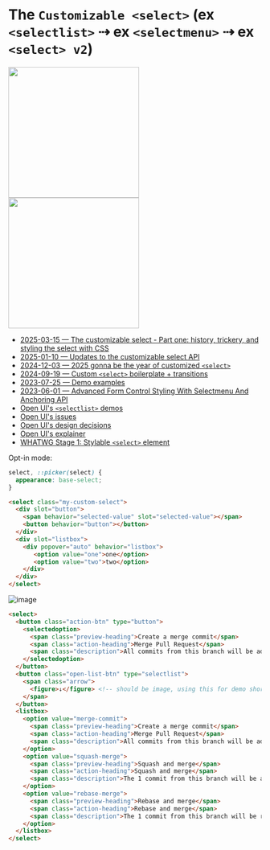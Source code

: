 # The `Customizable <select>` (ex `<selectlist>` ⇢ ex `<selectmenu>` ⇢ ex `<select> v2`)

<img height="260" src="https://github.com/user-attachments/assets/28975bd5-5cbc-464d-8217-7479f271a317" />
<img height="260" src="https://github.com/user-attachments/assets/9554f86c-7868-4db5-9e91-20b642f0bbca" />


- [2025-03-15 — The customizable select - Part one: history, trickery, and styling the select with CSS](https://utilitybend.com/blog/the-customizable-select-part-one-history-trickery-and-styling-the-select-with-css)
- [2025-01-10 — Updates to the customizable select API](https://una.im/select-updates/)
- [2024-12-03 — 2025 gonna be the year of customized `<select>`](https://x.com/wesbos/status/1863977220110217250)
- [2024-09-19 — Custom `<select>` boilerplate + transitions](https://nerdy.dev/custom-select-with-transitions-boilerplate)
- [2023-07-25 — Demo examples](https://codepen.io/collection/BNZjPe)
- [2023-06-01 — Advanced Form Control Styling With Selectmenu And Anchoring API](https://www.smashingmagazine.com/2023/06/advanced-form-control-styling-selectmenu-anchoring-api/)
- [Open UI's `<selectlist>` demos](https://microsoftedge.github.io/Demos/selectlist/index.html)
- [Open UI's issues](https://github.com/openui/open-ui/issues?q=is%3Aissue+is%3Aopen+label%3Aselect)
- [Open UI's design decisions](https://open-ui.org/components/selectlist/#design-decisions)
- [Open UI's explainer](https://open-ui.org/components/selectlist)
- [WHATWG Stage 1: Stylable `<select>` element](https://github.com/whatwg/html/issues/9799)

Opt-in mode:

```css
select, ::picker(select) {
  appearance: base-select;
}
```

```html
<select class="my-custom-select">
  <div slot="button">
    <span behavior="selected-value" slot="selected-value"></span>
    <button behavior="button"></button>
  </div>
  <div slot="listbox">
    <div popover="auto" behavior="listbox">
       <option value="one">one</option>
       <option value="two">two</option>
    </div>
  </div>
</select>
```

![image](https://github.com/zedix/awesome-html-css/assets/27975/5fbbd69c-c1fe-4b7b-b165-77023eb6a578)


```html
<select>
  <button class="action-btn" type="button">
    <selectedoption>
      <span class="preview-heading">Create a merge commit</span>
      <span class="action-heading">Merge Pull Request</span>
      <span class="description">All commits from this branch will be added to the base branch via a merge commit.</span>
    </selectedoption>
  </button>
  <button class="open-list-btn" type="selectlist">
    <span class="arrow">
      <figure>↓</figure> <!-- should be image, using this for demo shortcut only -->
    </span>
  </button>
  <listbox>
    <option value="merge-commit">
      <span class="preview-heading">Create a merge commit</span>
      <span class="action-heading">Merge Pull Request</span>
      <span class="description">All commits from this branch will be added to the base branch via a merge commit.</span>
    </option>
    <option value="squash-merge">
      <span class="preview-heading">Squash and merge</span>
      <span class="action-heading">Squash and merge</span>
      <span class="description">The 1 commit from this branch will be added to the base branch.</span>
    </option>
    <option value="rebase-merge">
      <span class="preview-heading">Rebase and merge</span>
      <span class="action-heading">Rebase and merge</span>
      <span class="description">The 1 commit from this branch will be rebased and added to the base branch.</span>
    </option>
  </listbox>
</select>
```
